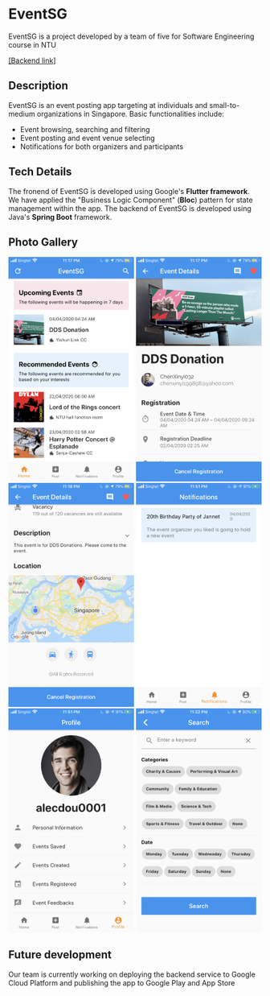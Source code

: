 # EventSG
EventSG is a project developed by a team of five for Software Engineering course in NTU

[[Backend link]](https://github.com/DouMaokang/EventSG-backend)

## Description
EventSG is an event posting app targeting at individuals and small-to-medium organizations in Singapore.
Basic functionalities include:
- Event browsing, searching and filtering
- Event posting and event venue selecting
- Notifications for both organizers and participants

## Tech Details
The fronend of EventSG is developed using Google's **Flutter framework**. We have applied the "Business Logic Component" (**Bloc**) pattern for state management within the app.
The backend of EventSG is developed using Java's **Spring Boot** framework.

## Photo Gallery
<p align="center">
  <img src="https://github.com/DouMaokang/EventSG/blob/master/doc/IMG_2286.PNG" width="250">
  <img src="https://github.com/DouMaokang/EventSG/blob/master/doc/IMG_2287.PNG" width="250">
  <img src="https://github.com/DouMaokang/EventSG/blob/master/doc/IMG_2288.PNG" width="250">
  <img src="https://github.com/DouMaokang/EventSG/blob/master/doc/IMG_2310.PNG" width="250">
  <img src="https://github.com/DouMaokang/EventSG/blob/master/doc/IMG_2311.PNG" width="250">
  <img src="https://github.com/DouMaokang/EventSG/blob/master/doc/IMG_2299.PNG" width="250">
</p>

## Future development
Our team is currently working on deploying the backend service to Google Cloud Platform and publishing the app to Google Play and App Store

